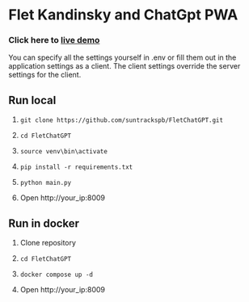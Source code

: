 # Flet Kandinsky and ChatGpt PWA

### Click here to [live demo](https://den.sntrk.ru/home)

You can specify all the settings yourself in .env or fill them out in the application settings as a client. The client settings override the server settings for the client.


## Run local
1. ```shell 
   git clone https://github.com/suntrackspb/FletChatGPT.git
   ```
2. ```shell 
   cd FletChatGPT
   ```
3. ```shell 
   source venv\bin\activate
   ```
4. ```shell 
   pip install -r requirements.txt
   ```
5. ```shell 
   python main.py
   ```
6. Open http://your_ip:8009

## Run in docker

1. Clone repository
2. ```shell
   cd FletChatGPT
   ```

3. ```shell
   docker compose up -d
   ```
4. Open http://your_ip:8009